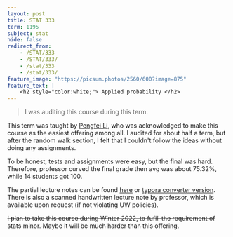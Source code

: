 ```yaml
---
layout: post
title: STAT 333
term: 1195
subject: stat
hide: false
redirect_from:
    - /STAT/333
    - /STAT/333/
    - /stat/333
    - /stat/333/
feature_image: "https://picsum.photos/2560/600?image=875"
feature_text: |
    <h2 style="color:white;"> Applied probability </h2>
---
```


 > I was auditing this course during this term.

This term was taught by [Pengfei Li](http://sas.uwaterloo.ca/~p4li/), who was acknowledged to make this course as the easiest offering among all. I audited for about half a term, but after the random walk section, I felt that I couldn't follow the ideas without doing any assignments.

To be honest, tests and assignments were easy, but the final was hard. Therefore, professor curved the final grade then avg was about 75.32%, while 14 students got 100.

The partial lecture notes can be found [here](/markdown/1195/stat333/) or [typora converter version](/markdown/1195/stat333_/). There is also a scanned handwritten lecture note by professor, which is available upon request (if not violating UW policies).

<s>I plan to take this course during Winter 2022, to fufill the requirement of stats minor. Maybe it will be much harder than this offering.</s>
